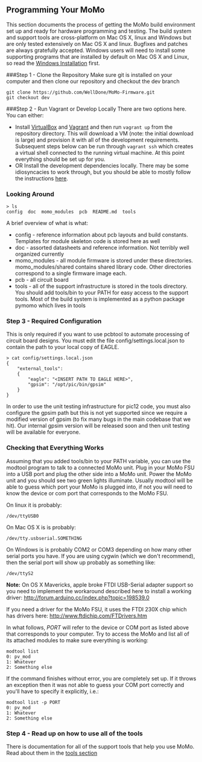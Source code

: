 ## Programming Your MoMo
This section documents the process of getting the MoMo build environment set up and ready for hardware programming and testing.  The build system and support tools are cross-platform on Mac OS X, linux and Windows but are only tested extensively on Mac OS X and linux.  Bugfixes and patches are always gratefully accepted.  Windows users will need to install some supporting programs that are installed by default on Mac OS X and Linux, so read the [Windows Installation](windows-installation) first.

###Step 1 - Clone the Repository
Make sure git is installed on your computer and then clone our repository and checkout the dev branch
```shell
git clone https://github.com/WellDone/MoMo-Firmware.git
git checkout dev
```

###Step 2 - Run Vagrant or Develop Locally
There are two options here.  You can either:

* Install [VirtualBox](https://www.virtualbox.org/) and [Vagrant](http://www.vagrantup.com/downloads.html) and then run `vagrant up` from the repository directory.  This will download a VM (note: the initial download is large) and provision it with all of the development requirements.  Subsequent steps below can be run through `vagrant ssh` which creates a virtual shell connected to the running virtual machine.  At this point everything should be set up for you.
* OR Install the development dependencies locally.  There may be some idiosyncacies to work through, but you should be able to mostly follow the instructions [here](http://www.github.com/WellDone/MoMo-Firmware/wiki/Development-Dependencies).

### Looking Around
```shell
> ls
config  doc  momo_modules  pcb  README.md  tools
```

A brief overview of what is what:
* config - reference information about pcb layouts and build constants.  Templates for module skeleton code is stored here as well
* doc - assorted datasheets and reference information.  Not terribly well organized currently
* momo_modules - all module firmware is stored under these directories.  momo_modules/shared contains shared library code.  Other directories correspond to a single firmware image each.
* pcb - all circuit board
* tools - all of the support infrastructure is stored in the tools directory.  You should add tools/bin to your PATH for easy access to the support tools.  Most of the build system is implemented as a python package pymomo which lives in tools

### Step 3 - Required Configuration
This is only required if you want to use pcbtool to automate processing of circuit board designs.  You must edit the file config/settings.local.json to contain the path to your local copy of EAGLE.

```shell
> cat config/settings.local.json 
{
	"external_tools":
	{
		"eagle": "<INSERT PATH TO EAGLE HERE>",
		"gpsim": "/opt/pic/bin/gpsim"
	}
}
```

In order to use the unit testing infrastructure for pic12 code, you must also configure the gpsim path but this is not yet supported since we require a modified version of gpsim (to fix many bugs in the main codebase that we hit).  Our internal gpsim version will be released soon and then unit testing will be available for everyone.

### Checking that Everything Works
Assuming that you added tools/bin to your PATH variable, you can use the modtool program to talk to a connected MoMo unit.  Plug in your MoMo FSU into a USB port and plug the other side into a MoMo unit.  Power the MoMo unit and you should see two green lights illuminate.  Usually modtool will be able to guess which port your MoMo is plugged into, if not you will need to know the device or com port that corresponds to the MoMo FSU.  

On linux it is probably:
```shell
/dev/ttyUSB0
```

On Mac OS X is is probably:
```shell
/dev/tty.usbserial.SOMETHING
```

On Windows is is probably COM2 or COM3 depending on how many other serial ports you have.  If you are using cygwin (which we don't recommend), then the serial port will show up probably as something like:
```shell
/dev/ttyS2
```

**Note:**  On OS X Mavericks, apple broke FTDI USB-Serial adapter support so you need to implement the workaround described here to install a working driver: http://forum.arduino.cc/index.php?topic=198539.0

If you need a driver for the MoMo FSU, it uses the FTDI 230X chip which has drivers here:
http://www.ftdichip.com/FTDrivers.htm

In what follows, _PORT_ will refer to the device or COM port as listed above that corresponds to your computer.  Try to access the MoMo and list all of its attached modules to make sure everything is working:
```shell
modtool list
0: pv_mod
1: Whatever
2: Something else
```

If the command finishes without error, you are completely set up.  If it throws an exception then it was not able to guess your COM port correctly and you'll have to specify it explicitly, i.e.:
```shell
modtool list -p PORT
0: pv_mod
1: Whatever
2: Something else
```

### Step 4 - Read up on how to use all of the tools
There is documentation for all of the support tools that help you use MoMo.  Read about them in the [tools section](#tools)

